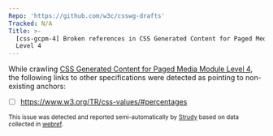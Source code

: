 ```yaml
---
Repo: 'https://github.com/w3c/csswg-drafts'
Tracked: N/A
Title: >-
  [css-gcpm-4] Broken references in CSS Generated Content for Paged Media Module
  Level 4
---
```


While crawling [CSS Generated Content for Paged Media Module Level 4](https://drafts.csswg.org/css-gcpm-4/), the following links to other specifications were detected as pointing to non-existing anchors:
* [ ] https://www.w3.org/TR/css-values/#percentages

<sub>This issue was detected and reported semi-automatically by [Strudy](https://github.com/w3c/strudy/) based on data collected in [webref](https://github.com/w3c/webref/).</sub>
